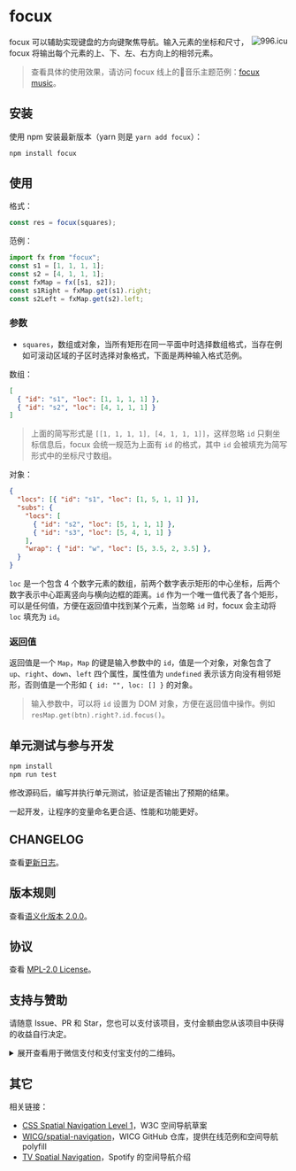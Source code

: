 # focux

<a href="https://996.icu"><img src="https://img.shields.io/badge/link-996.icu-red.svg" alt="996.icu" align="right"></a>

focux 可以辅助实现键盘的方向键聚焦导航。输入元素的坐标和尺寸，focux 将输出每个元素的上、下、左、右方向上的相邻元素。

> 查看具体的使用效果，请访问 focux 线上的🎵音乐主题范例：[focux music](https://wswmsword.github.io/examples/focux-music/)。


## 安装

使用 npm 安装最新版本（yarn 则是 `yarn add focux`）：

```bash
npm install focux
```

## 使用

格式：
```javascript
const res = focux(squares);
```

范例：
```javascript
import fx from "focux";
const s1 = [1, 1, 1, 1];
const s2 = [4, 1, 1, 1];
const fxMap = fx([s1, s2]);
const s1Right = fxMap.get(s1).right;
const s2Left = fxMap.get(s2).left;
```

### 参数

- `squares`，数组或对象，当所有矩形在同一平面中时选择数组格式，当存在例如可滚动区域的子区时选择对象格式，下面是两种输入格式范例。

数组：
```json
[
  { "id": "s1", "loc": [1, 1, 1, 1] },
  { "id": "s2", "loc": [4, 1, 1, 1] }
]
```

> 上面的简写形式是 `[[1, 1, 1, 1], [4, 1, 1, 1]]`，这样忽略 `id` 只剩坐标信息后，focux 会统一规范为上面有 `id` 的格式，其中 `id` 会被填充为简写形式中的坐标尺寸数组。

对象：
```json
{
  "locs": [{ "id": "s1", "loc": [1, 5, 1, 1] }],
  "subs": {
    "locs": [
      { "id": "s2", "loc": [5, 1, 1, 1] },
      { "id": "s3", "loc": [5, 4, 1, 1] }
    ],
    "wrap": { "id": "w", "loc": [5, 3.5, 2, 3.5] },
  }
}
```

`loc` 是一个包含 4 个数字元素的数组，前两个数字表示矩形的中心坐标，后两个数字表示中心距离竖向与横向边框的距离。`id` 作为一个唯一值代表了各个矩形，可以是任何值，方便在返回值中找到某个元素，当忽略 `id` 时，focux 会主动将 `loc` 填充为 `id`。

### 返回值

返回值是一个 `Map`，`Map` 的键是输入参数中的 `id`，值是一个对象，对象包含了 `up`、`right`、`down`、`left` 四个属性，属性值为 `undefined` 表示该方向没有相邻矩形，否则值是一个形如 `{ id: "", loc: [] }` 的对象。

> 输入参数中，可以将 `id` 设置为 DOM 对象，方便在返回值中操作。例如 `resMap.get(btn).right?.id.focus()`。

## 单元测试与参与开发

```bash
npm install
npm run test
```

修改源码后，编写并执行单元测试，验证是否输出了预期的结果。

一起开发，让程序的变量命名更合适、性能和功能更好。

## CHANGELOG

查看[更新日志](./CHANGELOG.md)。

## 版本规则

查看[语义化版本 2.0.0](https://semver.org/lang/zh-CN/)。

## 协议

查看 [MPL-2.0 License](./LICENSE)。

## 支持与赞助

请随意 Issue、PR 和 Star，您也可以支付该项目，支付金额由您从该项目中获得的收益自行决定。

<details>
<summary>展开查看用于微信支付和支付宝支付的二维码。</summary>

<table>
  <tr align="center">
    <td>微信支付</td>
    <td>支付宝支付</td>
  </tr>
	<tr>
		<td><img src="https://raw.githubusercontent.com/wswmsword/postcss-mobile-forever/main/images/wechat-pay.png" alt="Pay through WeChat" /></td>
		<td><img src="https://github.com/wswmsword/postcss-mobile-forever/raw/main/images/ali-pay.jpg" alt="Pay through AliPay" /></td>
	</tr>
</table>

</details>

## 其它

相关链接：
- [CSS Spatial Navigation Level 1](https://drafts.csswg.org/css-nav-1/)，W3C 空间导航草案
- [WICG/spatial-navigation](https://github.com/WICG/spatial-navigation)，WICG GitHub 仓库，提供在线范例和空间导航 polyfill
- [TV Spatial Navigation](https://engineering.atspotify.com/2023/05/tv-spatial-navigation)，Spotify 的空间导航介绍